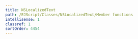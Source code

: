```yaml
---
title: NSLocalizedText
path: /EJScript/Classes/NSLocalizedText/Member functions
intellisense: 1
classref: 1
sortOrder: 4454
---
```






